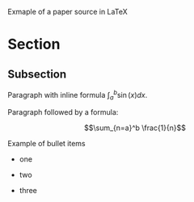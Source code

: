 Exmaple of a paper source in LaTeX

Section
=======

Subsection
----------

Paragraph with inline formula $\int _a ^b \sin(x) dx$.

Paragraph followed by a formula:

$$\sum_{n=a}^b \frac{1}{n}$$

Example of bullet items

-   one

-   two

-   three
